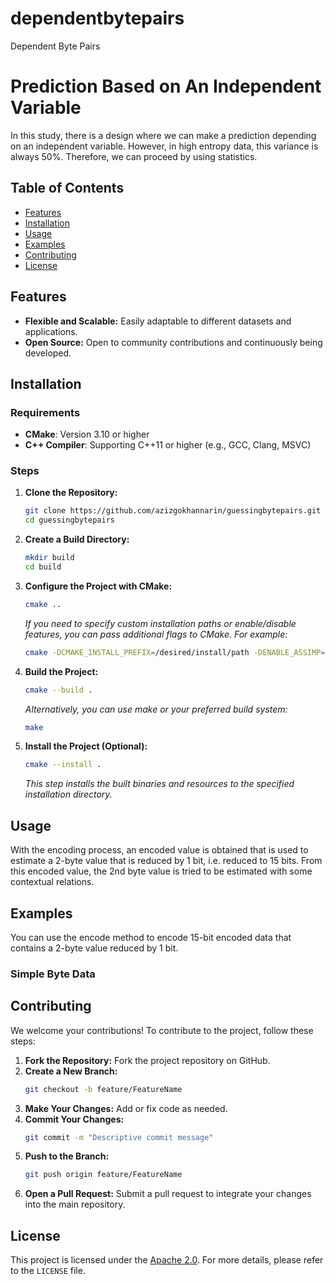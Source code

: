 # dependentbytepairs
Dependent Byte Pairs

# Prediction Based on An Independent Variable

In this study, there is a design where we can make a prediction depending on an independent variable. However, in high entropy data, this variance is always 50%. Therefore, we can proceed by using statistics.

## Table of Contents

- [Features](#features)
- [Installation](#installation)
- [Usage](#usage)
- [Examples](#examples)
- [Contributing](#contributing)
- [License](#license)

## Features

- **Flexible and Scalable:** Easily adaptable to different datasets and applications.
- **Open Source:** Open to community contributions and continuously being developed.

## Installation

### Requirements

- **CMake**: Version 3.10 or higher
- **C++ Compiler**: Supporting C++11 or higher (e.g., GCC, Clang, MSVC)

### Steps

1. **Clone the Repository:**
    ```bash
    git clone https://github.com/azizgokhannarin/guessingbytepairs.git
    cd guessingbytepairs
    ```
2. **Create a Build Directory:**
    ```bash
    mkdir build
    cd build
    ```

3. **Configure the Project with CMake:**
    ```bash
    cmake ..
    ```
    *If you need to specify custom installation paths or enable/disable features, you can pass additional flags to CMake. For example:*
    ```bash
    cmake -DCMAKE_INSTALL_PREFIX=/desired/install/path -DENABLE_ASSIMP=ON ..
    ```

4. **Build the Project:**
    ```bash
    cmake --build .
    ```
    *Alternatively, you can use make or your preferred build system:*
    ```bash
    make
    ```

5. **Install the Project (Optional):**
    ```bash
    cmake --install .
    ```
    *This step installs the built binaries and resources to the specified installation directory.*

## Usage

With the encoding process, an encoded value is obtained that is used to estimate a 2-byte value that is reduced by 1 bit, i.e. reduced to 15 bits. From this encoded value, the 2nd byte value is tried to be estimated with some contextual relations.

## Examples

You can use the encode method to encode 15-bit encoded data that contains a 2-byte value reduced by 1 bit.

### Simple Byte Data

## Contributing

We welcome your contributions! To contribute to the project, follow these steps:

1. **Fork the Repository:** Fork the project repository on GitHub.
2. **Create a New Branch:** 
    ```bash
    git checkout -b feature/FeatureName
    ```
3. **Make Your Changes:** Add or fix code as needed.
4. **Commit Your Changes:** 
    ```bash
    git commit -m "Descriptive commit message"
    ```
5. **Push to the Branch:** 
    ```bash
    git push origin feature/FeatureName
    ```
6. **Open a Pull Request:** Submit a pull request to integrate your changes into the main repository.

## License

This project is licensed under the [Apache 2.0](LICENSE). For more details, please refer to the `LICENSE` file.
